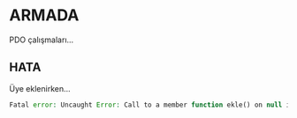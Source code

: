 # ARMADA
PDO çalışmaları...

## HATA

Üye eklenirken...

```php
Fatal error: Uncaught Error: Call to a member function ekle() on null in /var/www/html/armada/class/Kullanici.php:28 Stack trace: #0 /var/www/html/armada/uye_ol.php(45): Kullanici->olustur(Array) #1 {main} thrown in /var/www/html/armada/class/Kullanici.php on line 28
```
